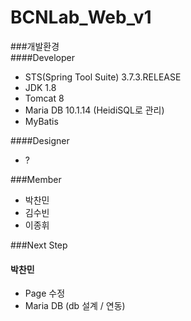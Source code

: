 # BCNLab_Web_v1  

###개발환경  
####Developer
- STS(Spring Tool Suite) 3.7.3.RELEASE
- JDK 1.8
- Tomcat 8
- Maria DB 10.1.14 (HeidiSQL로 관리)
- MyBatis

####Designer  
- ?

###Member  
- 박찬민
- 김수빈
- 이종휘

###Next Step  
#### 박찬민
- Page 수정
- Maria DB (db 설계 / 연동)
